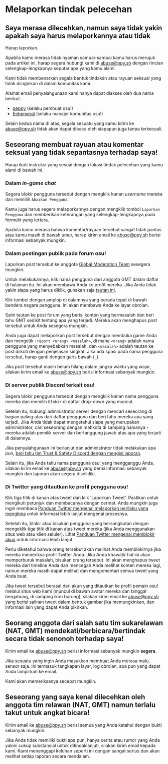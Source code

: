 # Melaporkan tindak pelecehan

## Saya merasa dilecehkan, namun saya tidak yakin apakah saya harus melaporkannya atau tidak

Harap laporkan.

Apabila kamu merasa tidak nyaman sampai-sampai kamu harus merujuk pada artikel ini, harap segera hubungi kami di [abuse@ppy.sh](mailto:abuse@ppy.sh) dengan rincian selengkap-lengkapnya seputar apa yang kamu alami.

Kami tidak membenarkan segala bentuk tindakan atau rayuan seksual yang tidak diinginkan di dalam komunitas kami.

Alamat email penyalahgunaan kami hanya dapat diakses oleh dua nama berikut:

- [peppy](https://osu.ppy.sh/users/2) (selaku pembuat osu!)
- [Ephemeral](https://osu.ppy.sh/users/102335) (selaku manajer komunitas osu!)

Selain kedua nama di atas, segala sesuatu yang kamu kirim ke [abuse@ppy.sh](mailto:abuse@ppy.sh) tidak akan dapat dibaca oleh siapapun juga tanpa terkecuali.

## Seseorang membuat rayuan atau komentar seksual yang tidak sepantasnya terhadap saya!

Harap ikuti instruksi yang sesuai dengan lokasi tindak pelecehan yang kamu alami di bawah ini.

### Dalam *in-game chat*

Segera blokir pengguna tersebut dengan mengklik kanan *username* mereka dan memilih `Abaikan Pengguna`.

Kamu juga harus segera melaporkannya dengan mengklik tombol `Laporkan Pengguna` dan memberikan keterangan yang selengkap-lengkapnya pada formulir yang tertera.

Apabila kamu merasa bahwa komentar/rayuan tersebut sangat tidak pantas atau kamu masih di bawah umur, harap kirim email ke [abuse@ppy.sh](mailto:abuse@ppy.sh) berisi informasi sebanyak mungkin.

### Dalam postingan publik pada forum osu!

Laporkan post tersebut ke anggota [Global Moderation Team](/wiki/People/The_Team/Global_Moderation_Team) sesegera mungkin.

Untuk melakukannya, klik nama pengguna dari anggota GMT dalam daftar di halaman itu. Ini akan membawa Anda ke profil mereka. Jika Anda tidak yakin siapa yang harus diklik, gunakan saja [tautan ini](https://osu.ppy.sh/users/102335).

Klik tombol dengan amplop di dalamnya yang berada tepat di bawah bendera negara pengguna. Ini akan membawa Anda ke layar obrolan.

Salin tautan ke post forum yang berisi konten yang bermasalah dan beri tahu GMT sedikit tentang apa yang terjadi. Mereka akan menghapus post tersebut untuk Anda sesegera mungkin.

Anda juga dapat melaporkan post tersebut dengan membuka game Anda dan mengetik `!report <orang> <masalah>`, di mana `<orang>` adalah nama pengguna yang menyebabkan masalah, dan `<masalah>` adalah tautan ke post diikuti dengan penjelasan singkat. Jika ada spasi pada nama pengguna tersebut, harap ganti dengan garis bawah (`_`).

Jika post tersebut masih belum hilang dalam jangka waktu yang wajar, silakan kirim email ke [abuse@ppy.sh](mailto:abuse@ppy.sh) berisi informasi sebanyak mungkin.

### Di server publik Discord terkait osu!

Segera blokir pengguna tersebut dengan mengklik kanan nama pengguna mereka dan memilih `Blokir` di daftar drop-down yang muncul.

Setelah itu, hubungi administrator server dengan mencari seseorang di bagian paling atas dari daftar pengguna dan beri tahu mereka apa yang terjadi. Jika Anda tidak dapat mengetahui siapa yang merupakan administrator, cari seseorang dengan mahkota di samping namanya - mereka adalah pemilik server dan bertanggung jawab atas apa yang terjadi di dalamnya.

Jika penyalahgunaan ini berlanjut dan administrator tidak melakukan apa pun, [beri tahu tim Trust & Safety Discord dengan mengisi laporan](https://dis.gd/request).

Selain itu, jika Anda tahu nama pengguna osu! yang mengganggu Anda, silakan kirim email ke [abuse@ppy.sh](mailto:abuse@ppy.sh) yang berisi informasi sebanyak mungkin dan laporan akan segera diselidiki.

### Di Twitter yang ditautkan ke profil pengguna osu!

Klik tiga titik di kanan atas tweet dan klik 'Laporkan Tweet'. Pastikan untuk mengikuti petunjuk dan membacanya dengan cermat. Anda mungkin juga ingin membaca [Panduan Twitter mengenai melaporkan perilaku yang menghina](https://help.twitter.com/id/safety-and-security/report-abusive-behavior) untuk informasi lebih lanjut mengenai prosesnya.

Setelah itu, blokir atau bisukan pengguna yang bersangkutan dengan mengeklik tiga titik di kanan atas tweet mereka (jika Anda menggunakan situs web atau klien seluler). Lihat [Panduan Twitter mengenai memblokir akun](https://help.twitter.com/id/using-twitter/blocking-and-unblocking-accounts) untuk informasi lebih lanjut.

Perlu diketahui bahwa orang tersebut akan melihat Anda memblokirnya jika mereka memeriksa profil Twitter Anda. Jika Anda khawatir hal ini akan memperburuk masalah, bisukan orang tersebut. Ini akan menghapus tweet mereka dari timeline Anda dan mencegah Anda melihat konten mereka lagi, namun mereka masih dapat melihat dan mengomentari semua tweet yang Anda buat.

Jika tweet tersebut berasal dari akun yang ditautkan ke profil pemain osu! melalui situs web kami (muncul di bawah avatar mereka dan tanggal bergabung, di samping ikon burung), silakan kirim email ke [abuse@ppy.sh](mailto:abuse@ppy.sh) yang berisi salinan tweet dalam bentuk gambar jika memungkinkan, dan informasi lain yang dapat Anda pikirkan.

## Seorang anggota dari salah satu tim sukarelawan (NAT, GMT) mendekati/berbicara/bertindak secara tidak senonoh terhadap saya!

Kirim email ke [abuse@ppy.sh](mailto:abuse@ppy.sh) berisi informasi sebanyak mungkin **segera**.

Jika sesuatu yang ingin Anda masukkan membuat Anda merasa malu, sensor saja. Ini termasuk tangkapan layar, log obrolan, apa pun yang dapat Anda lampirkan ke email.

Kami akan memeriksanya secepat mungkin.

## Seseorang yang saya kenal dilecehkan oleh anggota tim relawan (NAT, GMT) namun terlalu takut untuk angkat bicara!

Kirim email ke [abuse@ppy.sh](mailto:abuse@ppy.sh) berisi semua yang Anda ketahui dengan bukti sebanyak mungkin.

Jika Anda tidak memiliki bukti apa pun, hanya cerita atau rumor yang Anda yakini cukup substansial untuk ditindaklanjuti, silakan kirim email kepada kami. Kami menanggapi keluhan seperti ini dengan sangat serius dan akan melihat setiap laporan secara mendalam.
